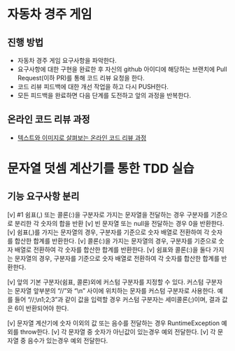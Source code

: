 # 자동차 경주 게임
## 진행 방법
* 자동차 경주 게임 요구사항을 파악한다.
* 요구사항에 대한 구현을 완료한 후 자신의 github 아이디에 해당하는 브랜치에 Pull Request(이하 PR)를 통해 코드 리뷰 요청을 한다.
* 코드 리뷰 피드백에 대한 개선 작업을 하고 다시 PUSH한다.
* 모든 피드백을 완료하면 다음 단계를 도전하고 앞의 과정을 반복한다.

## 온라인 코드 리뷰 과정
* [텍스트와 이미지로 살펴보는 온라인 코드 리뷰 과정](https://github.com/next-step/nextstep-docs/tree/master/codereview)

# 문자열 덧셈 계산기를 통한 TDD 실습
## 기능 요구사항 분리

[v] #1 쉼표(,) 또는 콜론(:)을 구분자로 가지는 문자열을 전달하는 경우 구분자를 기준으로 분리한 각 숫자의 합을 반환
    [v] 빈 문자열 또는 null을 전달하는 경우 0을 반환한다.
    [v] 쉼표(,)를 가지는 문자열의 경우, 구분자를 기준으로 숫자 배열로 전환하여 각 숫자를 합산한 합계를 반환한다.
    [v] 콜론(:)을 가지는 문자열의 경우, 구분자를 기준으로 숫자 배열로 전환하여 각 숫자를 합산한 합계를 반환한다.
    [v] 쉼표와 콜론(:)을 둘다 가지는 문자열의 경우, 구분자를 기준으로 숫자 배열로 전환하여 각 숫자를 합산한 합계를 반환한다.

[v] 앞의 기본 구분자(쉼표, 콜론)외에 커스텀 구분자를 지정할 수 있다. 커스텀 구분자는 문자열 앞부분의 “//”와 “\n” 사이에 위치하는 문자를 커스텀 구분자로 사용한다. 예를 들어 “//;\n1;2;3”과 같이 값을 입력할 경우 커스텀 구분자는 세미콜론(;)이며, 결과 값은 6이 반환되어야 한다.

[v] 문자열 계산기에 숫자 이외의 값 또는 음수를 전달하는 경우 RuntimeException 예외를 throw한다.
    [v] 각 문자열 중 숫자가 아닌값이 있는경우 예외 전달한다.
    [v] 각 문자열 중 음수가 있는경우 예외 전달한다.
